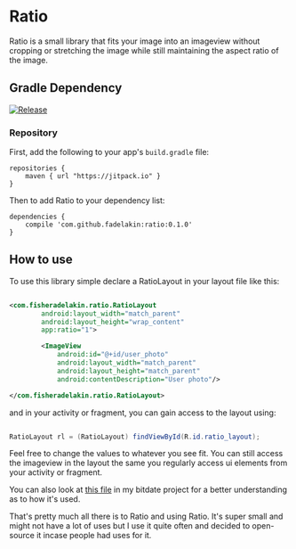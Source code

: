 # Ratio

Ratio is a small library that fits your image into an imageview without cropping or stretching the image while still maintaining the aspect ratio of the image. 

## Gradle Dependency
[![Release](https://img.shields.io/badge/jitpack-v0.1.0-blue.svg)](https://jitpack.io/#fadelakin/ratio)

### Repository

First, add the following to your app's `build.gradle` file:

```Gradle
repositories {
    maven { url "https://jitpack.io" }
}
```

Then to add Ratio to your dependency list:

```Gradle
dependencies {
    compile 'com.github.fadelakin:ratio:0.1.0'
}
```

## How to use

To use this library simple declare a RatioLayout in your layout file like this:

```xml

<com.fisheradelakin.ratio.RatioLayout
        android:layout_width="match_parent"
        android:layout_height="wrap_content"
        app:ratio="1">

        <ImageView
            android:id="@+id/user_photo"
            android:layout_width="match_parent"
            android:layout_height="match_parent"
            android:contentDescription="User photo"/>

</com.fisheradelakin.ratio.RatioLayout>

```
and in your activity or fragment, you can gain access to the layout using: 

```java 

RatioLayout rl = (RatioLayout) findViewById(R.id.ratio_layout);

```

Feel free to change the values to whatever you see fit. You can still access the imageview in the layout the same you regularly access ui elements from your activity or fragment.

You can also look at [this file](https://github.com/fadelakin/bitdate/blob/master/app/src/main/res/layout/card.xml) in my bitdate project for a better understanding as to how it's used. 

That's pretty much all there is to Ratio and using Ratio. It's super small and might not have a lot of uses but I use it quite often and decided to open-source it incase people had uses for it.
